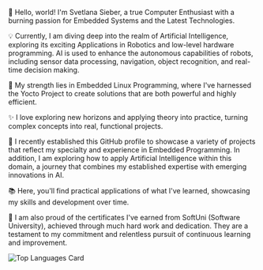 🚀 Hello, world! I'm Svetlana Sieber, a true Computer Enthusiast with a burning passion for Embedded Systems and the Latest Technologies.

💡 Currently, I am diving deep into the realm of Artificial Intelligence, exploring its exciting Applications in Robotics and low-level hardware programming.
  AI is used to enhance the autonomous capabilities of robots, including sensor data processing, navigation, object recognition, and real-time decision making.

🔧 My strength lies in Embedded Linux Programming, where I've harnessed the Yocto Project to create solutions that are both powerful and highly efficient.

✨ I love exploring new horizons and applying theory into practice, turning complex concepts into real, functional projects.

🌟 I recently established this GitHub profile to showcase a variety of projects that reflect my specialty and experience in Embedded Programming. In addition, I am exploring how to apply Artificial Intelligence within this domain, a journey that combines my established expertise with emerging innovations in AI.

📚 Here, you'll find practical applications of what I've learned, showcasing my skills and development over time.

🏅 I am also proud of the certificates I've earned from SoftUni (Software University), achieved through much hard work and dedication. They are a testament to my commitment and relentless pursuit of continuous learning and improvement.


![Top Languages Card](https://github-readme-stats.vercel.app/api/top-langs/?username=svetlanasieber&layout=compact)


